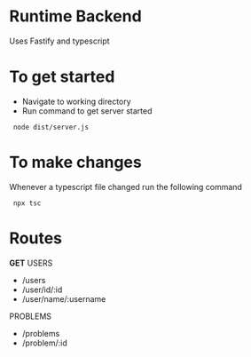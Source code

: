 # Runtime Backend
Uses Fastify and typescript

# To get started

 - Navigate to working directory
 - Run command to get server started
```
 node dist/server.js
```

# To make changes
Whenever a typescript file changed run the following command 
```
 npx tsc
```
# Routes
**GET**
USERS
 - /users
 - /user/id/:id
 - /user/name/:username
 
PROBLEMS
 - /problems
 - /problem/:id
